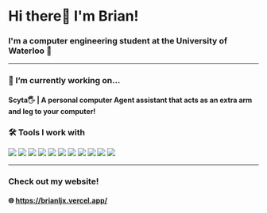 <h1 align="left">Hi there👋 I'm Brian! </h1>

<h3 align="left">I'm a computer engineering student at the University of Waterloo 🦤</h3>

---

<h3 align="left">🔭 I’m currently working on... 
<h4 align="left">  Scyta🖐️ | A personal computer Agent assistant that acts as an extra arm and leg to your computer! </h4>
</h3>



<h3 align="left">🛠️ Tools I work with</br></h3>

<p align="left">
  <img src="https://img.shields.io/badge/Python-3776AB?style=for-the-badge&logo=python&logoColor=white">
  <img src="https://img.shields.io/badge/C%2B%2B-00599C?style=for-the-badge&logo=cplusplus&logoColor=white">
  <img src="https://img.shields.io/badge/JavaScript-F7DF1E?style=for-the-badge&logo=javascript&logoColor=black">
  <img src="https://img.shields.io/badge/Go-00ADD8?style=for-the-badge&logo=go&logoColor=white">
  <img src="https://img.shields.io/badge/TypeScript-007ACC?style=for-the-badge&logo=typescript&logoColor=white">
  <img src="https://img.shields.io/badge/Next.js-000000?style=for-the-badge&logo=nextdotjs&logoColor=white">
  <img src="https://img.shields.io/badge/Tailwind%20CSS-38B2AC?style=for-the-badge&logo=tailwind-css&logoColor=white">
  <img src="https://img.shields.io/badge/React-20232A?style=for-the-badge&logo=react&logoColor=61DAFB">
  <img src="https://img.shields.io/badge/PyTorch-EE4C2C?style=for-the-badge&logo=pytorch&logoColor=white">
  <img src="https://img.shields.io/badge/TensorFlow-FF6F00?style=for-the-badge&logo=tensorflow&logoColor=white">
  <img src="https://img.shields.io/badge/PostgreSQL-336791?style=for-the-badge&logo=postgresql&logoColor=white">
</p>


---
  <h3 align="left">Check out my website!
  <h4 align="left">🌐 <a href="https://brianljx.vercel.app/" target="_blank" rel="noreferrer">https://brianljx.vercel.app/</a></h4>
  </h3>
